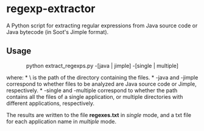 # regexp-extractor
A Python script for extracting regular expressions from Java source code or Java bytecode (in Soot's Jimple format).

## Usage
<p align="center">
python extract_regexps.py <path> -[java | jimple] -[single | multiple]
</p>
where:
* \<path\> is the path of the directory containing the files.
* -java and -jimple correspond to whether files to be analyzed are Java source code or Jimple, respectively.
* -single and -multiple correspond to whether the path contains all the 
files of a single application, or multiple directories with 
different applications, respectively.

The results are written to the file **regexes.txt** in *single* mode, 
and a txt file for each application name in *multiple* mode.